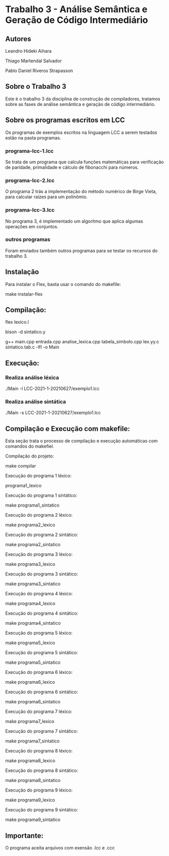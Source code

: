 # Trabalho 3 - Análise Semântica e Geração de Código Intermediário

## Autores

Leandro Hideki Aihara

Thiago Martendal Salvador

Pablo Daniel Riveros Strapasson

## Sobre o Trabalho 3

Este é o trabalho 3 da disciplina de construção de compiladores, tratamos sobre as fases de análise semântica e geração de código intermediário.

## Sobre os programas escritos em LCC

Os programas de exemplos escritos na linguagem LCC a serem testados estão na pasta programas.

### programa-lcc-1.lcc

Se trata de um programa que calcula funções matemáticas para verificação de paridade, primalidade e cálculo de fibonacchi para números.

### programa-lcc-2.lcc

O programa 2 trás a implementação do método numérico de Birge Vieta, para calcular raizes para um polinômio.

### programa-lcc-3.lcc

No programa 3, é implementado um algoritmo que aplica algumas operações em conjuntos.

### outros programas

Foram enviados também outros programas para se testar os recursos do trabalho 3.

## Instalação

Para instalar o Flex, basta usar o comando do makefile:

make instalar-flex

## Compilação:

flex lexico.l

bison -d sintatico.y

g++ main.cpp entrada.cpp analise_lexica.cpp tabela_simbolo.cpp lex.yy.c sintatico.tab.c -lfl -o Main

## Execução:

### Realiza análise léxica

./Main -l LCC-2021-1-20210627/exemplo1.lcc

### Realiza análise sintática

./Main -s LCC-2021-1-20210627/exemplo1.lcc

## Compilação e Execução com makefile:

Esta seção trata o processo de compilação e execução automáticas com comandos do makefiel.

Compilação do projeto:

make compilar

Execução do programa 1 léxico:

programa1_lexico

Execução do programa 1 sintático:

make programa1_sintatico

Execução do programa 2 léxico:

make programa2_lexico

Execução do programa 2 sintático:

make programa2_sintatico

Execução do programa 3 léxico:

make programa3_lexico

Execução do programa 3 sintático:

make programa3_sintatico

Execução do programa 4 léxico:

make programa4_lexico

Execução do programa 4 sintático:

make programa4_sintatico

Execução do programa 5 léxico:

make programa5_lexico

Execução do programa 5 sintático:

make programa5_sintatico

Execução do programa 6 léxico:

make programa6_lexico

Execução do programa 6 sintático:

make programa6_sintatico

Execução do programa 7 léxico:

make programa7_lexico

Execução do programa 7 sintático:

make programa7_sintatico

Execução do programa 8 léxico:

make programa8_lexico

Execução do programa 8 sintático:

make programa8_sintatico

Execução do programa 9 léxico:

make programa9_lexico

Execução do programa 9 sintático:

make programa9_sintatico

## Importante:

O programa aceita arquivos com exensão .lcc e .ccc
